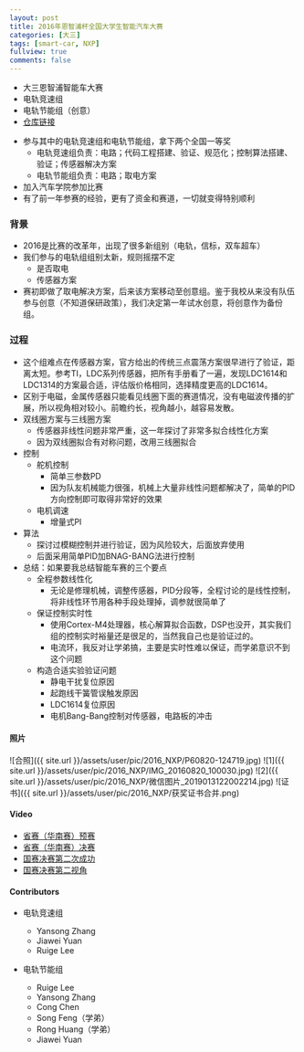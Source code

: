 ```yaml
---
layout: post
title: 2016年恩智浦杯全国大学生智能汽车大赛
categories: [大三]
tags: [smart-car, NXP]
fullview: true
comments: false
---
```






* 大三恩智浦智能车大赛
* 电轨竞速组
* 电轨节能组（创意）
* [仓库链接](https://github.com/whutddk/2016_nxp_chenfeng)

<!-- more -->

* 参与其中的电轨竞速组和电轨节能组，拿下两个全国一等奖
    - 电轨竞速组负责：电路；代码工程搭建、验证、规范化；控制算法搭建、验证；传感器解决方案
    - 电轨节能组负责：电路；取电方案
* 加入汽车学院参加比赛
* 有了前一年参赛的经验，更有了资金和赛道，一切就变得特别顺利

### 背景
* 2016是比赛的改革年，出现了很多新组别（电轨，信标，双车超车）
* 我们参与的电轨组组别太新，规则摇摆不定
    - 是否取电
    - 传感器方案
* 赛初即做了取电解决方案，后来该方案移动至创意组。鉴于我校从来没有队伍参与创意（不知道保研政策），我们决定第一年试水创意，将创意作为备份组。

### 过程
* 这个组难点在传感器方案，官方给出的传统三点震荡方案很早进行了验证，距离太短。参考TI，LDC系列传感器，把所有手册看了一遍，发现LDC1614和LDC1314的方案最合适，评估版价格相同，选择精度更高的LDC1614。
* 区别于电磁，金属传感器只能看见线圈下面的赛道情况，没有电磁波传播的扩展，所以视角相对较小。前瞻约长，视角越小，越容易发散。
* 双线圈方案与三线圈方案
    - 传感器非线性问题非常严重，这一年探讨了非常多拟合线性化方案
    - 因为双线圈拟合有对称问题，改用三线圈拟合
* 控制
    - 舵机控制
        + 简单三参数PD
        + 因为队友机械能力很强，机械上大量非线性问题都解决了，简单的PID方向控制即可取得非常好的效果
    - 电机调速
        + 增量式PI
* 算法
    - 探讨过模糊控制并进行验证，因为风险较大，后面放弃使用
    - 后面采用简单PID加BNAG-BANG法进行控制
* 总结：如果要我总结智能车赛的三个要点
    - 全程参数线性化
        + 无论是修理机械，调整传感器，PID分段等，全程讨论的是线性控制，将非线性环节用各种手段处理掉，调参就很简单了
    - 保证控制实时性
        + 使用Cortex-M4处理器，核心解算拟合函数，DSP也没开，其实我们组的控制实时裕量还是很足的，当然我自己也是验证过的。
        + 电流环，我反对让学弟搞，主要是实时性难以保证，而学弟意识不到这个问题
    - 构造合适实验验证问题
        + 静电干扰复位原因
        + 起跑线干簧管误触发原因
        + LDC1614复位原因
        + 电机Bang-Bang控制对传感器，电路板的冲击

#### 照片
![合照]({{ site.url }}/assets/user/pic/2016_NXP/P60820-124719.jpg)
![1]({{ site.url }}/assets/user/pic/2016_NXP/IMG_20160820_100030.jpg)
![2]({{ site.url }}/assets/user/pic/2016_NXP/微信图片_2019013122002214.jpg)
![证书]({{ site.url }}/assets/user/pic/2016_NXP/获奖证书合并.png)

#### Video
* [省赛（华南赛）预赛](https://v.youku.com/v_show/id_XMTY0ODY4NTUyOA==.html?spm=a2hfx.9903432.collectVideo.5~5~5~1!2~3~A
)
* [省赛（华南赛）决赛](https://v.youku.com/v_show/id_XMTY0OTQxNjM4NA==.html?spm=a2hfx.9903432.collectVideo.5~5!2~5~1!2~3~A)
* [国赛决赛第二次成功](http://v.youku.com/v_show/id_XMzc4NzQyMTY5Ng==.html?spm=a2h3j.8428770.3416059.1)
* [国赛决赛第二视角](https://v.youku.com/v_show/id_XMTY5MTkyMTg3Ng==.html?spm=a2hfx.9903432.collectVideo.5~5!3~5~1!2~3~A)

#### Contributors


* 电轨竞速组
  - Yansong Zhang
  - Jiawei Yuan
  - Ruige Lee
  
* 电轨节能组
  - Ruige Lee
  - Yansong Zhang
  - Cong Chen
  - Song Feng（学弟）
  - Rong Huang（学弟）
  - Jiawei Yuan

